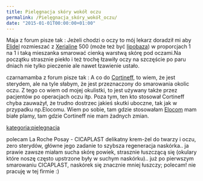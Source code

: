 ```yaml
---
title: Pielęgnacja skóry wokół oczu
permalink: /Pielęgnacja_skóry_wokół_oczu/
date: "2015-01-01T00:00:00+01:00"
---
```


Maja z forum pisze tak : Jeżeli chodzi o oczy to mój lekarz doradził mi aby [Elidel](/atopedia/Elidel "wikilink") rozmieszać z [Xerialine](/atopedia/Xerialine "wikilink") 500 (może też być [lipobaza](/atopedia/lipobaza "wikilink")) w proporcjach 1 na 1 i taką mieszanka smarować cienką warstwą skórę pod oczami.Na początku strasznie piekło i też trochę łzawiły oczy na szczęście po paru dniach nie tylko pieczenie ale nawet łzawienie ustało.

<!-- -->

czarnamamba z forum pisze tak : A co do [Cortineff](/atopedia/Cortineff "wikilink"), to wiem, że jest sterydem, ale na tyle słabym, że jest przeznaczony do smarowania okolic oczu. Z tego co wiem od mojej okulistki, to jest używany także przez pacjentów po operacjach oczu itp. Poza tym, ten kto stosował Cortineff chyba zauważył, że trudno dostrzec jakieś skutki uboczne, tak jak w przypadku np.Elocomu. Wiem po sobie, tam gdzie stosowałam [Elocom](/atopedia/Elocom "wikilink") mam białe plamy, tam gdzie Cortineff nie mam żadnych zmian.

[kategoria:pielęgnacja](/atopedia/kategoria:pielęgnacja "wikilink")

polecam La Roche Posay - CICAPLAST delikatny krem-żel do twarzy i oczu, zero sterydów, główne jego zadanie to szybsza regeneracja naskórka.. ja prawie zawsze miałam sucha skórę powiek, strasznie łuszczącą się (okulary które noszę często upstrzone były w suchym naskórku).. już po pierwszym smarowaniu CICAPLAST, naskórek się znacznie mniej łuszczy; polecam! nie pracuję w tej firmie :)